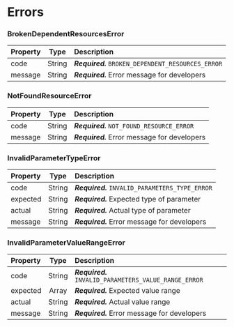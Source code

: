 # Errors

### BrokenDependentResourcesError

| Property    | Type  | Description  |
| :---------- |:-------------:| :-----|
| code    |String  | _**Required.**_ `BROKEN_DEPENDENT_RESOURCES_ERROR` |
| message   | String      | _**Required.**_ Error message for developers|


### NotFoundResourceError

| Property    | Type  | Description  |
| :---------- |:-------------:| :-----|
| code    |String  | _**Required.**_ `NOT_FOUND_RESOURCE_ERROR` |
| message   | String      | _**Required.**_ Error message for developers|


### InvalidParameterTypeError

| Property    | Type  | Description  |
| :---------- |:-------------:| :-----|
| code    |String  | _**Required.**_ `INVALID_PARAMETERS_TYPE_ERROR` |
| expected   |String | _**Required.**_ Expected type of parameter |
| actual   | String      | _**Required.**_ Actual type of parameter|
| message   | String      | _**Required.**_ Error message for developers|

### InvalidParameterValueRangeError

| Property    | Type  | Description  |
| :---------- |:-------------:| :-----|
| code    |String  | _**Required.**_ `INVALID_PARAMETERS_VALUE_RANGE_ERROR` |
| expected   |Array | _**Required.**_ Expected value range |
| actual   | String      | _**Required.**_ Actual value range|
| message   | String      | _**Required.**_ Error message for developers|

